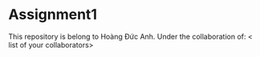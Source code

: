 # Assignment1
This repository is belong to Hoàng Đức Anh.
Under the collaboration of: 
< list of your collaborators>
